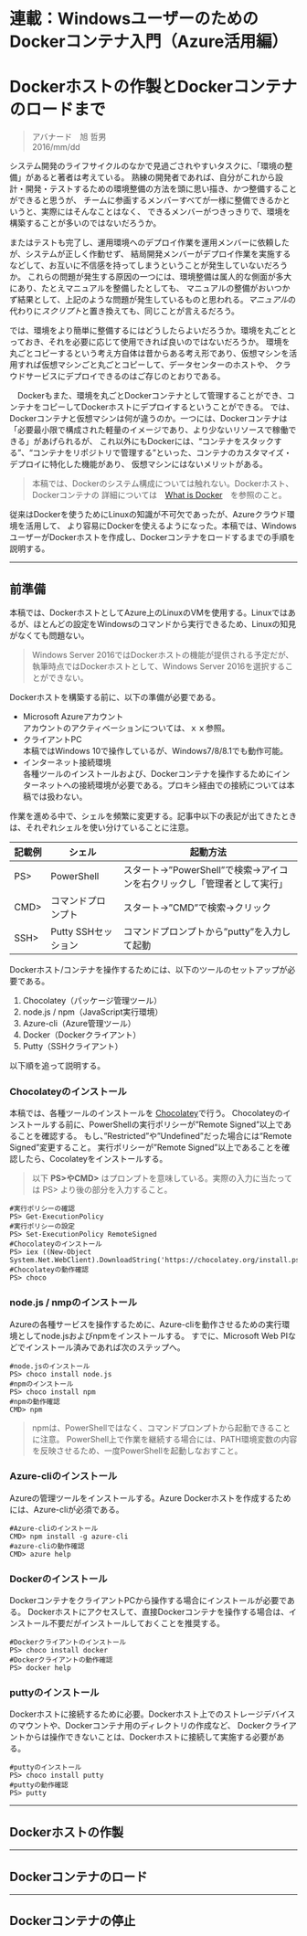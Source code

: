 # 連載：WindowsユーザーのためのDockerコンテナ入門（Azure活用編）

# Dockerホストの作製とDockerコンテナのロードまで

>アバナード　旭 哲男  
>2016/mm/dd

システム開発のライフサイクルのなかで見過ごされやすいタスクに、「環境の整備」があると著者は考えている。
熟練の開発者であれば、自分がこれから設計・開発・テストするための環境整備の方法を頭に思い描き、かつ整備することができると思うが、
チームに参画するメンバーすべてが一様に整備できるかというと、実際にはそんなことはなく、
できるメンバーがつきっきりで、環境を構築することが多いのではないだろうか。

またはテストも完了し、運用環境へのデプロイ作業を運用メンバーに依頼したが、システムが正しく作動せず、
結局開発メンバーがデプロイ作業を実施するなどして、お互いに不信感を持ってしまうということが発生していないだろうか。
これらの問題が発生する原因の一つには、環境整備は属人的な側面が多大にあり、たとえマニュアルを整備したとしても、
マニュアルの整備がおいつかず結果として、上記のような問題が発生しているものと思われる。*マニュアル*の代わりに*スクリプト*と置き換えても、同じことが言えるだろう。

では、環境をより簡単に整備するにはどうしたらよいだろうか。環境を丸ごととっておき、それを必要に応じて使用できれば良いのではないだろうか。
環境を丸ごとコピーするという考え方自体は昔からある考え形であり、仮想マシンを活用すれば仮想マシンごと丸ごとコピーして、データセンターのホストや、
クラウドサービスにデプロイできるのはご存じのとおりである。

　Dockerもまた、環境を丸ごとDockerコンテナとして管理することができ、コンテナをコピーしてDockerホストにデプロイするということができる。
では、Dockerコンテナと仮想マシンは何が違うのか。一つには、Dockerコンテナは「必要最小限で構成された軽量のイメージであり、より少ないリソースで稼働できる」があげられるが、
これ以外にもDockerには、“コンテナをスタックする”、“コンテナをリポジトリで管理する”といった、コンテナのカスタマイズ・デプロイに特化した機能があり、
仮想マシンにはないメリットがある。

>本稿では、Dockerのシステム構成については触れない。Dockerホスト、Dockerコンテナの
>詳細については　[What is Docker](https://www.docker.com/what-docker)　を参照のこと。

従来はDockerを使うためにLinuxの知識が不可欠であったが、Azureクラウド環境を活用して、
より容易にDockerを使えるようになった。本稿では、WindowsユーザーがDockerホストを作成し、Dockerコンテナをロードするまでの手順を説明する。

--------

## 前準備

本稿では、DockerホストとしてAzure上のLinuxのVMを使用する。Linuxではあるが、ほとんどの設定をWindowsのコマンドから実行できるため、Linuxの知見がなくても問題ない。
>Windows Server 2016ではDockerホストの機能が提供される予定だが、
>執筆時点ではDockerホストとして、Windows Server 2016を選択することができない。

Dockerホストを構築する前に、以下の準備が必要である。

- Microsoft Azureアカウント  
アカウントのアクティベーションについては、ｘｘ参照。
- クライアントPC  
本稿ではWindows 10で操作しているが、Windows7/8/8.1でも動作可能。
- インターネット接続環境  
各種ツールのインストールおよび、Dockerコンテナを操作するためにインターネットへの接続環境が必要である。プロキシ経由での接続については本稿では扱わない。

作業を進める中で、シェルを頻繁に変更する。記事中以下の表記が出てきたときは、それぞれシェルを使い分けていることに注意。

| 記載例 | シェル | 起動方法 |
| --- | --- | --- |
| PS> | PowerShell | スタート→”PowerShell”で検索→アイコンを右クリックし「管理者として実行」 |
| CMD> | コマンドプロンプト | スタート→”CMD”で検索→クリック |
| SSH> | Putty SSHセッション | コマンドプロンプトから”putty”を入力して起動 |

Dockerホスト/コンテナを操作するためには、以下のツールのセットアップが必要である。

1. Chocolatey（パッケージ管理ツール）
1. node.js / npm（JavaScript実行環境）
1. Azure-cli（Azure管理ツール）
1. Docker（Dockerクライアント）
1. Putty（SSHクライアント）

以下順を追って説明する。

### Chocolateyのインストール

本稿では、各種ツールのインストールを [Chocolatey](https://chocolatey.org/)で行う。
Chocolateyのインストールする前に、PowerShellの実行ポリシーが”Remote Signed”以上であることを確認する。
もし、”Restricted”や”Undefined”だった場合には“Remote Signed”変更すること。
実行ポリシーが”Remote Signed”以上であることを確認したら、Cocolateyをインストールする。

> 以下 **PS>**や**CMD>** はプロンプトを意味している。実際の入力に当たっては PS> より後の部分を入力すること。

```SH
#実行ポリシーの確認
PS> Get-ExecutionPolicy
#実行ポリシーの設定
PS> Set-ExecutionPolicy RemoteSigned
#Chocolateyのインストール
PS> iex ((New-Object System.Net.WebClient).DownloadString('https://chocolatey.org/install.ps1')) 
#Chocolateyの動作確認
PS> choco
```

### node.js / nmpのインストール

Azureの各種サービスを操作するために、Azure-cliを動作させるための実行環境としてnode.jsおよびnpmをインストールする。
すでに、Microsoft Web PIなどでインストール済みであれば次のステップへ。

```SH
#node.jsのインストール
PS> choco install node.js
#npmのインストール
PS> choco install npm
#npmの動作確認
CMD> npm
```

>npmは、PowerShellではなく、コマンドプロンプトから起動できることに注意。
>PowerShell上で作業を継続する場合には、PATH環境変数の内容を反映させるため、一度PowerShellを起動しなおすこと。

### Azure-cliのインストール

Azureの管理ツールをインストールする。Azure Dockerホストを作成するためには、Azure-cliが必須である。

```SH
#Azure-cliのインストール
CMD> npm install -g azure-cli
#azure-cliの動作確認
CMD> azure help
```

### Dockerのインストール

DockerコンテナをクライアントPCから操作する場合にインストールが必要である。
Dockerホストにアクセスして、直接Dockerコンテナを操作する場合は、インストール不要だがインストールしておくことを推奨する。

```SH
#Dockerクライアントのインストール
PS> choco install docker
#Dockerクライアントの動作確認
PS> docker help
```

### puttyのインストール

Dockerホストに接続するために必要。Dockerホスト上でのストレージデバイスのマウントや、Dockerコンテナ用のディレクトリの作成など、
Dockerクライアントからは操作できないことは、Dockerホストに接続して実施する必要がある。

```SH
#puttyのインストール
PS> choco install putty
#puttyの動作確認
PS> putty
```

--------

## Dockerホストの作製

--------

## Dockerコンテナのロード

--------

## Dockerコンテナの停止
